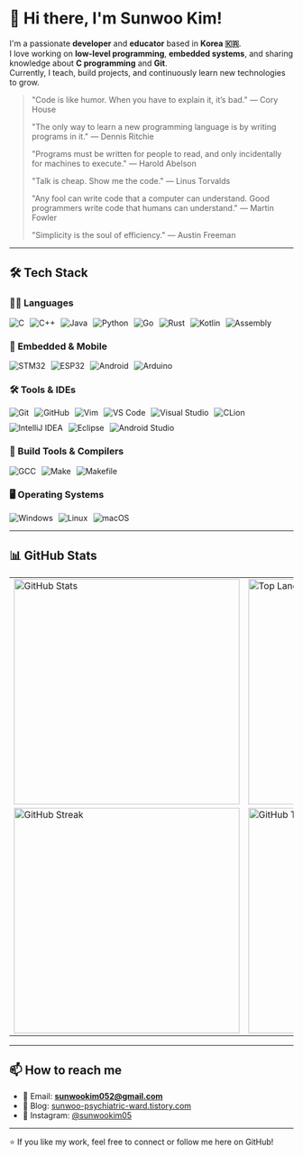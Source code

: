 # 👋 Hi there, I'm **Sunwoo Kim**!

I'm a passionate **developer** and **educator** based in **Korea 🇰🇷**.  
I love working on **low-level programming**, **embedded systems**, and sharing knowledge about **C programming** and **Git**.  
Currently, I teach, build projects, and continuously learn new technologies to grow.  

> "Code is like humor. When you have to explain it, it’s bad." — Cory House  
>
> "The only way to learn a new programming language is by writing programs in it." — Dennis Ritchie  
>
> "Programs must be written for people to read, and only incidentally for machines to execute." — Harold Abelson  
>
> "Talk is cheap. Show me the code." — Linus Torvalds  
>
> "Any fool can write code that a computer can understand. Good programmers write code that humans can understand." — Martin Fowler  
>
> "Simplicity is the soul of efficiency." — Austin Freeman  

---

## 🛠️ **Tech Stack**

### 🧑‍💻 Languages  
<div style="display: flex; flex-wrap: wrap; gap: 10px; align-items: center;">
  <img src="https://img.shields.io/badge/C-A8B9CC?style=flat-square&logo=c&logoColor=white" alt="C" />
  <img src="https://img.shields.io/badge/C++-00599C?style=flat-square&logo=c%2B%2B&logoColor=white" alt="C++" />
  <img src="https://img.shields.io/badge/Java-007396?style=flat-square&logo=java&logoColor=white" alt="Java" />
  <img src="https://img.shields.io/badge/Python-3776AB?style=flat-square&logo=python&logoColor=white" alt="Python" />
  <img src="https://img.shields.io/badge/Go-00ADD8?style=flat-square&logo=go&logoColor=white" alt="Go" />
  <img src="https://img.shields.io/badge/Rust-000000?style=flat-square&logo=rust&logoColor=white" alt="Rust" />
  <img src="https://img.shields.io/badge/Kotlin-7F52FF?style=flat-square&logo=kotlin&logoColor=white" alt="Kotlin" />
  <img src="https://img.shields.io/badge/Assembly-6E4C13?style=flat-square&logo=verilog&logoColor=white" alt="Assembly" />
</div>

### 📱 Embedded & Mobile  
<div style="display: flex; flex-wrap: wrap; gap: 10px; align-items: center;">
  <img src="https://img.shields.io/badge/STM32-03234B?style=flat-square&logo=stmicroelectronics&logoColor=white" alt="STM32" />
  <img src="https://img.shields.io/badge/ESP32-000000?style=flat-square&logo=espressif&logoColor=white" alt="ESP32" />
  <img src="https://img.shields.io/badge/Android-3DDC84?style=flat-square&logo=android&logoColor=white" alt="Android" />
  <img src="https://img.shields.io/badge/Arduino-00979D?style=flat-square&logo=arduino&logoColor=white" alt="Arduino" />
</div>

### 🛠️ Tools & IDEs  
<div style="display: flex; flex-wrap: wrap; gap: 10px; align-items: center;">
  <img src="https://img.shields.io/badge/Git-F05032?style=flat-square&logo=git&logoColor=white" alt="Git" />
  <img src="https://img.shields.io/badge/GitHub-181717?style=flat-square&logo=github&logoColor=white" alt="GitHub" />
  <img src="https://img.shields.io/badge/Vim-019733?style=flat-square&logo=vim&logoColor=white" alt="Vim" />
  <img src="https://img.shields.io/badge/VS%20Code-007ACC?style=flat-square&logo=visual-studio-code&logoColor=white" alt="VS Code" />
  <img src="https://img.shields.io/badge/Visual%20Studio-5C2D91?style=flat-square&logo=visual-studio&logoColor=white" alt="Visual Studio" />
  <img src="https://img.shields.io/badge/CLion-000000?style=flat-square&logo=clion&logoColor=white" alt="CLion" />
  <img src="https://img.shields.io/badge/IntelliJ%20IDEA-000000?style=flat-square&logo=intellij-idea&logoColor=white" alt="IntelliJ IDEA" />
  <img src="https://img.shields.io/badge/Eclipse-2C2255?style=flat-square&logo=eclipse-ide&logoColor=white" alt="Eclipse" />
  <img src="https://img.shields.io/badge/Android%20Studio-3DDC84?style=flat-square&logo=android-studio&logoColor=white" alt="Android Studio" />
</div>

### 🧱 Build Tools & Compilers  
<div style="display: flex; flex-wrap: wrap; gap: 10px; align-items: center;">
  <img src="https://img.shields.io/badge/GCC-353a42?style=flat-square&logo=gnu&logoColor=white" alt="GCC" />
  <img src="https://img.shields.io/badge/Make-000000?style=flat-square&logo=gnubash&logoColor=white" alt="Make" />
  <img src="https://img.shields.io/badge/Makefile-3776AB?style=flat-square&logo=gnubash&logoColor=white" alt="Makefile" />
</div>

### 🖥️ Operating Systems  
<div style="display: flex; flex-wrap: wrap; gap: 10px; align-items: center;">
  <img src="https://img.shields.io/badge/Windows-0078D6?style=flat-square&logo=windows&logoColor=white" alt="Windows" />
  <img src="https://img.shields.io/badge/Linux-FCC624?style=flat-square&logo=linux&logoColor=black" alt="Linux" />
  <img src="https://img.shields.io/badge/macOS-000000?style=flat-square&logo=apple&logoColor=white" alt="macOS" />
</div>

---

## 📊 GitHub Stats

<div align="center">

<table>
<tr>
<td><img src="https://github-readme-stats.vercel.app/api?username=sunwookim05&show_icons=true&theme=tokyonight&animate=true&custom_title=Sunwoo%27s%20GitHub%20Stats&card_width=400" alt="GitHub Stats" width="400"/></td>
<td><img src="https://github-readme-stats.vercel.app/api/top-langs/?username=sunwookim05&langs_count=10&layout=compact&theme=tokyonight&card_width=400" alt="Top Languages" width="400"/></td>
</tr>
<tr>
<td><img src="https://streak-stats.demolab.com/?user=sunwookim05&theme=tokyonight&hide_border=true" alt="GitHub Streak" width="400"/></td>
<td><img src="https://github-profile-trophy.vercel.app/?username=sunwookim05&theme=tokyonight&column=7&margin-w=10&margin-h=15" alt="GitHub Trophy" width="400"/></td>
</tr>
</table>

</div>

---

## 📫 How to reach me

- 📧 Email: **sunwookim052@gmail.com**  
- 📖 Blog: [sunwoo-psychiatric-ward.tistory.com](https://sunwoo-psychiatric-ward.tistory.com/)  
- 📸 Instagram: [@sunwookim05](https://instagram.com/sunwookim05)

---

⭐️ If you like my work, feel free to connect or follow me here on GitHub!
